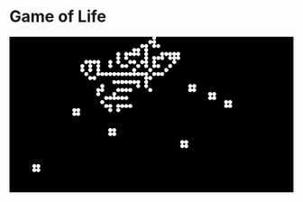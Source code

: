 # Game of Life
 
![](https://github.com/Agireda/Game-of-Life-Marcus-Runden/blob/master/gameoflife.png)

